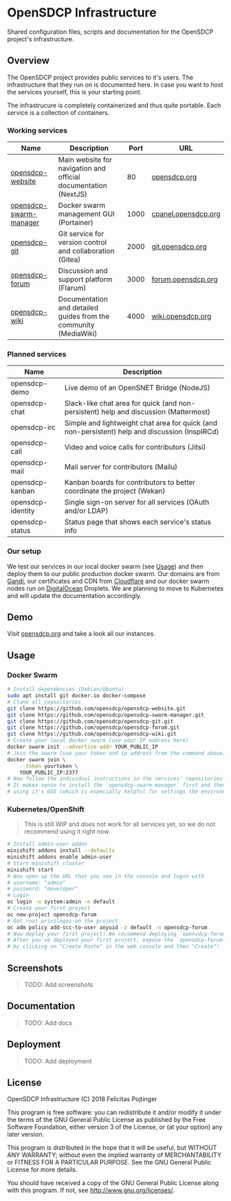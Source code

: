# OpenSDCP Infrastructure

Shared configuration files, scripts and documentation for the OpenSDCP project's infrastructure.

## Overview

The OpenSDCP project provides public services to it's users. The infrastructure that they run on is documented here. In case you want to host the services yourself, this is your starting point.

The infrastrucure is completely containerized and thus quite portable. Each service is a collection of containers.

### Working services

| Name                                                                         | Description                                                      | Port | URL                                                |
| ---------------------------------------------------------------------------- | ---------------------------------------------------------------- | ---- | -------------------------------------------------- |
| [opensdcp-website](https://github.com/opensdcp/opensdcp-website)             | Main website for navigation and official documentation (NextJS)  | 80   | [opensdcp.org](https://opensdcp.org)               |
| [opensdcp-swarm-manager](https://github.com/opensdcp/opensdcp-swarm-manager) | Docker swarm management GUI (Portainer)                          | 1000 | [cpanel.opensdcp.org](https://cpanel.opensdcp.org) |
| [opensdcp-git](https://github.com/opensdcp/opensdcp-git)                     | Git service for version control and collaboration (Gitea)        | 2000 | [git.opensdcp.org](https://git.opensdcp.org)       |
| [opensdcp-forum](https://github.com/opensdcp/opensdcp-forum)                 | Discussion and support platform (Flarum)                         | 3000 | [forum.opensdcp.org](https://forum.opensdcp.org)   |
| [opensdcp-wiki](https://github.com/opensdcp/opensdcp-wiki)                   | Documentation and detailed guides from the community (MediaWiki) | 4000 | [wiki.opensdcp.org](https://wiki.opensdcp.org)     |

### Planned services

| Name              | Description                                                                                    |
| ----------------- | ---------------------------------------------------------------------------------------------- |
| opensdcp-demo     | Live demo of an OpenSNET Bridge (NodeJS)                                                       |
| opensdcp-chat     | Slack-like chat area for quick (and non-persistent) help and discussion (Mattermost)           |
| opensdcp-irc      | Simple and lightweight chat area for quick (and non-persistent) help and discussion (InspIRCd) |
| opensdcp-call     | Video and voice calls for contributors (Jitsi)                                                 |
| opensdcp-mail     | Mail server for contributors (Mailu)                                                           |
| opensdcp-kanban   | Kanban boards for contributors to better coordinate the project (Wekan)                        |
| opensdcp-identity | Single sign-on server for all services (OAuth and/or LDAP)                                     |
| opensdcp-status   | Status page that shows each service's status info                                              |

### Our setup

We test our services in our local docker swarm (see [Usage](#usage)) and then deploy them to our public production docker swarm.
Our domains are from [Gandi](https://www.gandi.net/), our certificates and CDN from [Cloudflare](https://www.cloudflare.com/) and our docker swarm nodes run on [DigitalOcean](https://www.digitalocean.com/) Droplets.
We are planning to move to Kubernetes and will update the documentation accordingly.

## Demo

Visit [opensdcp.org](https://opensdcp.org/) and take a look all our instances.

## Usage

### Docker Swarm

```bash
# Install dependencies (Debian/Ubuntu)
sudo apt install git docker.io docker-compose
# Clone all repositories
git clone https://github.com/opensdcp/opensdcp-website.git
git clone https://github.com/opensdcp/opensdcp-swarm-manager.git
git clone https://github.com/opensdcp/opensdcp-git.git
git clone https://github.com/opensdcp/opensdcp-forum.git
git clone https://github.com/opensdcp/opensdcp-wiki.git
# Create your local docker swarm (use your IP address here)
docker swarm init --advertise-addr YOUR_PUBLIC_IP
# Join the swarm (use your token and ip address from the command above) (run this on all nodes you want to use)
docker swarm join \
    --token yourtoken \
    YOUR_PUBLIC_IP:2377
# Now follow the individual instructions in the services' repositories (look for "Deployment to swarm")!
# It makes sense to install the `opensdcp-swarm-manager` first and then deploy the services as stacks
# using it's GUI (which is especially helpful for settings the environment variables)
```

### Kubernetes/OpenShift

> This is still WIP and does not work for all services yet, so we do not recommend using it right now.

```bash
# Install admin-user addon
minishift addons install --defaults
minishift addons enable admin-user
# Start minishift cluster
minishift start
# Now open up the URL that you see in the console and login with
# username: "admin"
# password: "developer"
# Login
oc login -u system:admin -n default
# Create your first project
oc new-project opensdcp-forum
# Get root privileges on the project
oc adm policy add-scc-to-user anyuid -z default -n opensdcp-forum
# Now deploy your first project! We recommend deploying `opensdcp-forum` first.
# After you've deployed your first project, expose the `opensdcp-forum-web` service
# by clicking on "Create Route" in the web console and then "Create"!
```

## Screenshots

> TODO: Add screenshots

## Documentation

> TODO: Add docs

## Deployment

> TODO: Add deployment

## License

OpenSDCP Infrastructure (C) 2018 Felicitas Pojtinger

This program is free software: you can redistribute it and/or modify
it under the terms of the GNU General Public License as published by
the Free Software Foundation, either version 3 of the License, or
(at your option) any later version.

This program is distributed in the hope that it will be useful,
but WITHOUT ANY WARRANTY; without even the implied warranty of
MERCHANTABILITY or FITNESS FOR A PARTICULAR PURPOSE. See the
GNU General Public License for more details.

You should have received a copy of the GNU General Public License
along with this program. If not, see <http://www.gnu.org/licenses/>.
